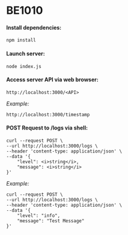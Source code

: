 # BE1010

#### Install dependencies:
```
npm install
```

#### Launch server:
```
node index.js
```

#### Access server API via web browser:
```
http://localhost:3000/<API>
```
<i>Example: </i>
```
http://localhost:3000/timestamp
```

#### POST Request to /logs via shell:
```
curl --request POST \
--url http://localhost:3000/logs \
--header 'content-type: application/json' \
--data '{
    "level": <i>string</i>,
    "message": <i>string</i>
}'
```
<i>Example: </i>
```
curl --request POST \
--url http://localhost:3000/logs \
--header 'content-type: application/json' \
--data '{
    "level": "info",
    "message": "Test Message"
}'
```